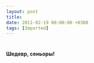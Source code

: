 ```yaml
---
layout: post
title: 
date: 2011-02-19 00:00:00 +0300
tags: [Imported]
---
```

# 

**Шедевр, сеньоры!**